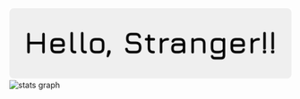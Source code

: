 <img src="banner.png">
  <img src="https://github-readme-stats.vercel.app/api?username=ExcessByte&line_height=35&border_radius=20&font=Fira%20Code&theme=default&hide_title=true&hide_rank=true&show_icons=true&disable_animations=true&hide_border=true&exclude_repo=" alt="stats graph"  />
